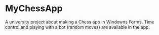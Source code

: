 # MyChessApp
A university project about making a Chess app in Windowns Forms. Time control and playing with a bot (random moves) are available in the app. 

